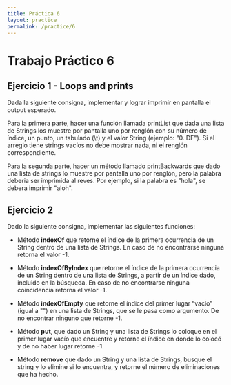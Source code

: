 ```yaml
---
title: Práctica 6
layout: practice
permalink: /practice/6
---
```


# Trabajo Práctico 6

## Ejercicio 1 - Loops and prints

Dada la siguiente consigna, implementar y lograr imprimir en pantalla el output esperado.

Para la primera parte, hacer una función llamada printList que dada una lista de Strings los muestre por pantalla uno por renglón con su número de índice, un punto, un tabulado (\t) y el valor String (ejemplo: "0. DF"). Si el arreglo tiene strings vacíos no debe mostrar nada, ni el renglón correspondiente.

Para la segunda parte, hacer un método llamado printBackwards que dado una lista de strings lo muestre por pantalla uno por renglón, pero la palabra deberia ser imprimida al reves. Por ejemplo, si la palabra es "hola", se debera imprimir "aloh".

## Ejercicio 2

Dado la siguiente consigna, implementar las siguientes funciones:

* Método **indexOf** que retorne el índice de la primera ocurrencia de un String dentro de una lista de Strings. En caso 
  de no encontrarse ninguna retorna el valor -1.

* Método **indexOfByIndex** que retorne el índice de la primera ocurrencia de un String dentro de una lista de Strings, a partir 
  de un índice dado, incluido en la búsqueda. En caso de no encontrarse ninguna coincidencia retorna el valor -1.

* Método **indexOfEmpty** que retorne el índice del primer lugar “vacío” (igual a "") en una lista de Strings, que se le pasa como 
  argumento. De no encontrar ninguno que retorne -1.

* Método **put**, que dado un String y una lista de Strings lo coloque en el primer lugar vacío que encuentre y retorne 
  el índice en donde lo colocó y de no haber lugar retorne -1.

* Método **remove** que dado un String y una lista de Strings, busque el string y lo elimine si lo encuentra, y 
  retorne el número de eliminaciones que ha hecho.
